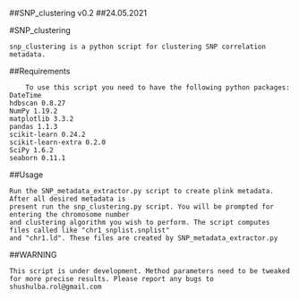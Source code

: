 ##SNP_clustering v0.2 
##24.05.2021

#SNP_clustering

	snp_clustering is a python script for clustering SNP correlation metadata.

##Requirements

		To use this script you need to have the following python packages:
	DateTime
	hdbscan 0.8.27
	NumPy 1.19.2
	matplotlib 3.3.2
	pandas 1.1.3
	scikit-learn 0.24.2
	scikit-learn-extra 0.2.0
	SciPy 1.6.2
	seaborn 0.11.1

##Usage

	Run the SNP_metadata_extractor.py script to create plink metadata. After all desired metadata is 
	present run the snp_clustering.py script. You will be prompted for entering the chromosome number 
	and clustering algorithm you wish to perform. The script computes files called like "chr1_snplist.snplist" 
	and "chr1.ld". These files are created by SNP_metadata_extractor.py

##WARNING

	This script is under development. Method parameters need to be tweaked for more precise results. Please report any bugs to shushulba.rol@gmail.com
